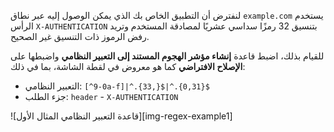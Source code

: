 لنفترض أن التطبيق الخاص بك الذي يمكن الوصول إليه عبر نطاق `example.com` يستخدم الرأس `X-AUTHENTICATION` بتنسيق 32 رمزًا سداسي عشريًا لمصادقة المستخدم وتريد رفض الرموز ذات التنسيق غير الصحيح.

للقيام بذلك، اضبط قاعدة **إنشاء مؤشر الهجوم المستند إلى التعبير النظامي** واضبطها على **الإصلاح الافتراضي** كما هو معروض في لقطة الشاشة، بما في ذلك:

* التعبير النظامي: `[^0-9a-f]|^.{33,}$|^.{0,31}$`
* جزء الطلب: `header` - `X-AUTHENTICATION`

![قاعدة التعبير النظامي المثال الأول][img-regex-example1]